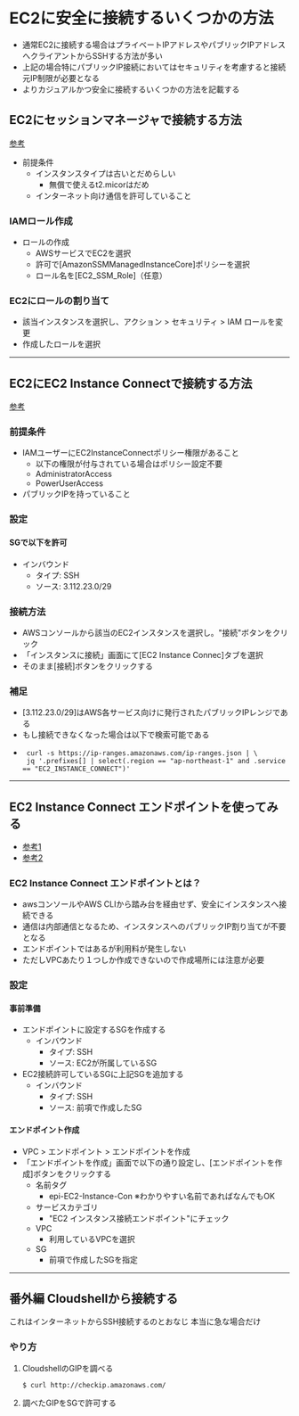 # EC2に安全に接続するいくつかの方法
- 通常EC2に接続する場合はプライベートIPアドレスやパブリックIPアドレスへクライアントからSSHする方法が多い
- 上記の場合特にパブリックIP接続においてはセキュリティを考慮すると接続元IP制限が必要となる
- よりカジュアルかつ安全に接続するいくつかの方法を記載する

## EC2にセッションマネージャで接続する方法
[参考](https://docs.aws.amazon.com/ja_jp/prescriptive-guidance/latest/patterns/connect-to-an-amazon-ec2-instance-by-using-session-manager.html)
- 前提条件
  - インスタンスタイプは古いとだめらしい
     - 無償で使えるt2.micorはだめ
  - インターネット向け通信を許可していること

### IAMロール作成
- ロールの作成
  - AWSサービスでEC2を選択
  - 許可で[AmazonSSMManagedInstanceCore]ポリシーを選択
  - ロール名を[EC2_SSM_Role]（任意）

### EC2にロールの割り当て
- 該当インスタンスを選択し、アクション > セキュリティ > IAM ロールを変更
- 作成したロールを選択

---
## EC2にEC2 Instance Connectで接続する方法
[参考](https://docs.aws.amazon.com/ja_jp/AWSEC2/latest/UserGuide/connect-linux-inst-eic.html)
### 前提条件
- IAMユーザーにEC2InstanceConnectポリシー権限があること
  - 以下の権限が付与されている場合はポリシー設定不要
  - AdministratorAccess
  - PowerUserAccess
- パブリックIPを持っていること

### 設定
#### SGで以下を許可
- インバウンド
  - タイプ: SSH
  - ソース: 3.112.23.0/29 

### 接続方法
- AWSコンソールから該当のEC2インスタンスを選択し。"接続"ボタンをクリック
- 「インスタンスに接続」画面にて[EC2 Instance Connec]タブを選択
- そのまま[接続]ボタンをクリックする

### 補足
- [3.112.23.0/29]はAWS各サービス向けに発行されたパブリックIPレンジである
- もし接続できなくなった場合は以下で検索可能である
- ```
   curl -s https://ip-ranges.amazonaws.com/ip-ranges.json | \
   jq '.prefixes[] | select(.region == "ap-northeast-1" and .service == "EC2_INSTANCE_CONNECT")'
  ```

---
## EC2 Instance Connect エンドポイントを使ってみる
- [参考1](https://dev.classmethod.jp/articles/ec2-instance-connect-endpoint-private-access/)
- [参考2](https://docs.aws.amazon.com/ja_jp/AWSEC2/latest/UserGuide/connect-with-ec2-instance-connect-endpoint.html)

### EC2 Instance Connect エンドポイントとは？
- awsコンソールやAWS CLIから踏み台を経由せず、安全にインスタンスへ接続できる
- 通信は内部通信となるため、インスタンスへのパブリックIP割り当てが不要となる
- エンドポイントではあるが利用料が発生しない
- ただしVPCあたり１つしか作成できないので作成場所には注意が必要

### 設定
#### 事前準備
- エンドポイントに設定するSGを作成する
  - インバウンド
    - タイプ: SSH
    - ソース: EC2が所属しているSG
- EC2接続許可しているSGに上記SGを追加する
  - インバウンド
    - タイプ: SSH
    - ソース: 前項で作成したSG
#### エンドポイント作成
- VPC > エンドポイント > エンドポイントを作成
- 「エンドポイントを作成」画面で以下の通り設定し、[エンドポイントを作成]ボタンをクリックする
  - 名前タグ
    - epi-EC2-Instance-Con ※わかりやすい名前であればなんでもOK
  - サービスカテゴリ
    - "EC2 インスタンス接続エンドポイント"にチェック
  - VPC
    - 利用しているVPCを選択
  - SG
    - 前項で作成したSGを指定

----
## 番外編 Cloudshellから接続する
これはインターネットからSSH接続するのとおなじ
本当に急な場合だけ
### やり方
1. CloudshellのGIPを調べる
   ```
   $ curl http://checkip.amazonaws.com/
   ```
2. 調べたGIPをSGで許可する
